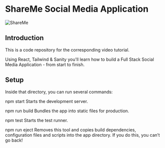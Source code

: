 # ShareMe Social Media Application
![ShareMe](https://i.ibb.co/8cLfj3X/image.png)

## Introduction
This is a code repository for the corresponding video tutorial.

Using React, Tailwind & Sanity you'll learn how to build a Full Stack Social Media Application - from start to finish.

## Setup 

Inside that directory, you can run several commands:

  npm start
    Starts the development server.

  npm run build
    Bundles the app into static files for production.

  npm test
    Starts the test runner.

  npm run eject
    Removes this tool and copies build dependencies, configuration files
    and scripts into the app directory. If you do this, you can’t go back!

